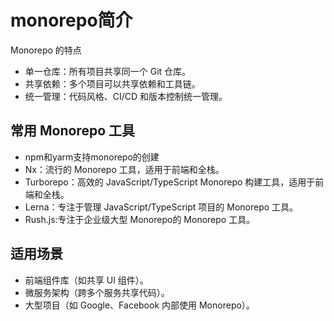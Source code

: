 # monorepo简介

Monorepo 的特点

- 单一仓库：所有项目共享同一个 Git 仓库。
- 共享依赖：多个项目可以共享依赖和工具链。
- 统一管理：代码风格、CI/CD 和版本控制统一管理。

## 常用 Monorepo 工具

- npm和yarm支持monorepo的创建
- Nx：流行的 Monorepo 工具，适用于前端和全栈。
- Turborepo：高效的 JavaScript/TypeScript Monorepo 构建工具，适用于前端和全栈。
- Lerna：专注于管理 JavaScript/TypeScript 项目的 Monorepo 工具。
- Rush.js:专注于企业级大型 Monorepo的 Monorepo 工具。

## 适用场景

- 前端组件库（如共享 UI 组件）。
- 微服务架构（跨多个服务共享代码）。
- 大型项目（如 Google、Facebook 内部使用 Monorepo）。